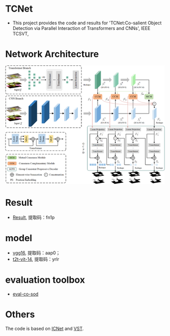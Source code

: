 # TCNet
* This project provides the code and results for 'TCNet:Co-salient Object Detection via Parallel Interaction of Transformers and CNNs', IEEE TCSVT,
# Network Architecture
![image](https://github.com/zhangqiao970914/TCNet/blob/main/image/TCNet.png)
# Result
* [Result](https://pan.baidu.com/s/1L7s1Gi1RADzaKLwuSFITRg), 提取码：fn1p 
# model
* [vgg16](https://pan.baidu.com/s/1jiTLv8oO8R7eVsdWPOf2ZQ), 提取码：aap0；
* [t2t-vit-14](https://pan.baidu.com/s/1fejkFf_bRvTJkzJxfWQsYg), 提取码：yrlr
# evaluation toolbox
* [eval-co-sod](https://github.com/zzhanghub/eval-co-sod)
# Others
The code is based on [ICNet](https://github.com/blanclist/ICNet) and [VST](https://github.com/nnizhang/VST).

